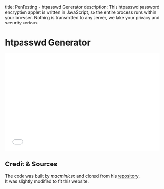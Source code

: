 title: PenTesting - htpasswd Generator
description: This htpasswd password encryption applet is written in JavaScript, so the entire process runs within your browser. Nothing is transmitted to any server, we take your privacy and security serious.

# htpasswd Generator

<div style="overflow: hidden;">
    <iframe title="Israel ID Generator & Validator" src="/assets/htpasswd_Generator/" scrolling="no" style="border: 0px; height: 320px; margin-top: -0px; width:100%"></iframe>
</div>

## Credit & Sources

The code was built by _macminiosx_ and cloned from his [repository](https://github.com/macminiosx/passwd-generator).  
It was slightly modified to fit this website.
